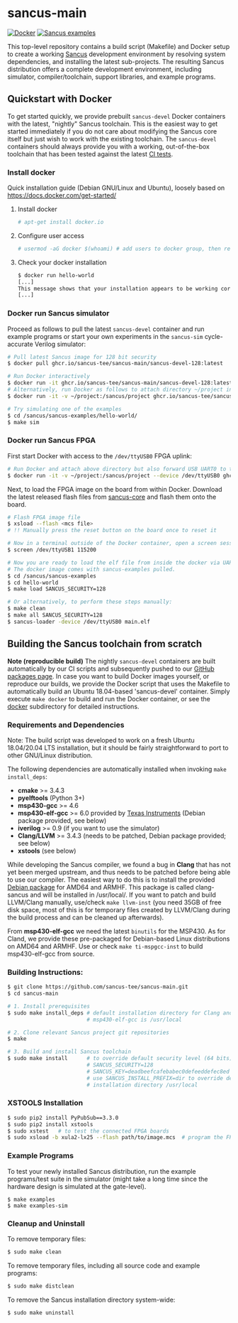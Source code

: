 # sancus-main

[![Docker](https://github.com/sancus-tee/sancus-main/actions/workflows/docker.yml/badge.svg)](https://github.com/sancus-tee/sancus-main/actions/workflows/docker.yml)
[![Sancus examples](https://github.com/sancus-tee/sancus-examples/actions/workflows/run-examples.yml/badge.svg)](https://github.com/sancus-tee/sancus-examples/actions/workflows/run-examples.yml)

This top-level repository contains a build script (Makefile) and Docker setup to create a working
[Sancus](https://distrinet.cs.kuleuven.be/software/sancus/) development
environment by resolving system dependencies, and installing the latest
sub-projects. The resulting Sancus distribution offers a complete development
environment, including simulator, compiler/toolchain, support libraries, and
example programs.

## Quickstart with Docker

To get started quickly, we provide prebuilt `sancus-devel` Docker containers
with the latest, "nightly" Sancus toolchain. This is the easiest way to get
started immediately if you do not care about modifying the Sancus core itself
but just wish to work with the existing toolchain. The `sancus-devel`
containers should always provide you with a working, out-of-the-box toolchain
that has been tested against the latest
[CI tests](https://github.com/sancus-tee/sancus-examples/actions/workflows/run-examples.yml).

### Install docker

Quick installation guide (Debian GNU/Linux and Ubuntu), loosely based on
https://docs.docker.com/get-started/

1. Install docker

    ```bash
    # apt-get install docker.io
    ```

2. Configure user access

    ```bash
    # usermod -aG docker $(whoami) # add users to docker group, then re-login.
    ```

3. Check your docker installation

    ```bash
    $ docker run hello-world
    [...]
    This message shows that your installation appears to be working correctly.
    [...]
    ```

### Docker run Sancus simulator

Proceed as follows to pull the latest `sancus-devel` container and run example
programs or start your own experiments in the `sancus-sim` cycle-accurate
Verilog simulator:

```bash
# Pull latest Sancus image for 128 bit security
$ docker pull ghcr.io/sancus-tee/sancus-main/sancus-devel-128:latest

# Run Docker interactively
$ docker run -it ghcr.io/sancus-tee/sancus-main/sancus-devel-128:latest
# Alternatively, run Docker as follows to attach directory ~/project into the Docker file system
$ docker run -it -v ~/project:/sancus/project ghcr.io/sancus-tee/sancus-main/sancus-devel-128:latest

# Try simulating one of the examples
$ cd /sancus/sancus-examples/hello-world/
$ make sim
```

### Docker run Sancus FPGA

First start Docker with access to the `/dev/ttyUSB0` FPGA uplink:

```bash
# Run Docker and attach above directory but also forward USB UART0 to the container
$ docker run -it -v ~/project:/sancus/project --device /dev/ttyUSB0 ghcr.io/sancus-tee/sancus-main/sancus-devel-128:latest
```

Next, to load the FPGA image on the board from within Docker.  Download the
latest released flash files from
[sancus-core](https://github.com/sancus-tee/sancus-core/releases/latest) and
flash them onto the board.

```bash
# Flash FPGA image file
$ xsload --flash <mcs file>
# !! Manually press the reset button on the board once to reset it

# Now in a terminal outside of the Docker container, open a screen session to see the future output on the UART 1:
$ screen /dev/ttyUSB1 115200

# Now you are ready to load the elf file from inside the docker via UART0:
# The docker image comes with sancus-examples pulled.
$ cd /sancus/sancus-examples
$ cd hello-world
$ make load SANCUS_SECURITY=128

# Or alternatively, to perform these steps manually:
$ make clean
$ make all SANCUS_SECURITY=128
$ sancus-loader -device /dev/ttyUSB0 main.elf
```

## Building the Sancus toolchain from scratch

**Note (reproducible build)** The nightly `sancus-devel` containers are built
automatically by our CI scripts and subsequently pushed to our [GitHub packages
page](https://github.com/orgs/sancus-tee/packages). In case you want to build
Docker images yourself, or reproduce our builds, we provide the Docker script
that uses the Makefile to automatically build an Ubuntu 18.04-based
'sancus-devel' container. Simply execute `make docker` to build and run the
Docker container, or see the [docker](docker) subdirectory for detailed
instructions.

### Requirements and Dependencies

Note: The build script was developed to work on a fresh Ubuntu 18.04/20.04
LTS installation, but it should be fairly straightforward to port to other
GNU/Linux distribution.

The following dependencies are automatically installed when invoking `make
install_deps`:

- **cmake** >= 3.4.3
- **pyelftools** (Python 3+)
- **msp430-gcc** >= 4.6
- **msp430-elf-gcc** >= 6.0 provided by
        [Texas Instruments](http://www.ti.com/tool/msp430-gcc-opensource) (Debian package provided, see below)
- **iverilog** >= 0.9 (if you want to use the simulator)
- **Clang/LLVM** >= 3.4.3 (needs to be patched, Debian package provided; see below)
- **xstools** (see below)

While developing the Sancus compiler, we found a bug in **Clang** that has not yet
been merged upstream, and thus needs to be patched before being able to use our
compiler. The easiest way to do this is to install the provided [Debian
package](https://distrinet.cs.kuleuven.be/software/sancus/install.php) for AMD64 and ARMHF. This
package is called clang-sancus and will be installed in /usr/local/. If you
want to patch and build LLVM/Clang manually, use/check `make llvm-inst` (you need 35GB of free disk space, most of this is for temporary files created by LLVM/Clang during the build
process and can be cleaned up afterwards).

From **msp430-elf-gcc** we need the latest `binutils` for the MSP430. As for Cland, we provide these pre-packaged for Debian-based Linux distributions on AMD64 and ARMHF. Use or check `make ti-mspgcc-inst` to build msp430-elf-gcc from source.

### Building Instructions:

```bash
$ git clone https://github.com/sancus-tee/sancus-main.git
$ cd sancus-main

# 1. Install prerequisites
$ sudo make install_deps # default installation directory for Clang and \
                         # msp430-elf-gcc is /usr/local

# 2. Clone relevant Sancus project git repositories
$ make

# 3. Build and install Sancus toolchain
$ sudo make install      # to override default security level (64 bits), use \
                         # SANCUS_SECURITY=128                               \
                         # SANCUS_KEY=deadbeefcafebabec0defeeddefec8ed       \
                         # use SANCUS_INSTALL_PREFIX=dir to override default \
                         # installation directory /usr/local
```

### XSTOOLS Installation

```bash
$ sudo pip2 install PyPubSub==3.3.0
$ sudo pip2 install xstools
$ sudo xstest   # to test the connected FPGA boards
$ sudo xsload -b xula2-lx25 --flash path/to/image.mcs  # program the FPGA
```

### Example Programs

To test your newly installed Sancus distribution, run the example programs/test
suite in the simulator (might take a long time since the hardware design is
simulated at the gate-level).

```
$ make examples
$ make examples-sim
```

### Cleanup and Uninstall

To remove temporary files:

```bash
$ sudo make clean
```

To remove temporary files, including all source code and example programs:

```bash
$ sudo make distclean
```

To remove the Sancus installation directory system-wide:

```bash
$ sudo make uninstall
```

